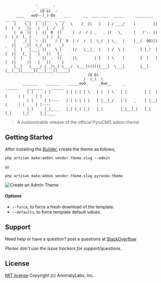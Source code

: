 ```
              `  ___  '   
             -  (O o)  -     
     ____   ooO--(_)-Oo    ___      __  ___ ___   _____     ________  __ __    ___  ___ ___    ___
    |    \ |  |  ||    \  /   \    /  ]|   |   | / ___/    |        ||  |  |  /  _]|   |   |  /  _]
    |  o  )|  |  ||  D  )|     |  /  / | _   _ |(   \_     |   ('-. ||  |  | /  [_ | _   _ | /  [_
    |   _/ |  ~  ||    / |  O  | /  /  |  \_/  | \__  |    |__(  OO)||  _  ||    _]|  \_/  ||    _]
    |  |   |___, ||    \ |     |/   \__|_  |   | /  \ |       | |_)  |  |  ||   [_ |   |   ||   [_
    |  |   |     ||  .  \|     |\        | |   | \    |       |  |   |  |  ||     ||   |   ||     |
    |__|   |____/ |__|\_| \___/  \___((((((|___|  \___|       |__|   |__|__||_____||___|___||_____|
                                      (O O)
                                    /  (_)  \
        _______    ______    _____ooO_     _Ooo__     _          ______    _______    ______
          | |     | |       | | | | | \   | |  | \   | |        | |  | |     | |     | |     
          | |     | |----   | | | | | |   | |__|_/   | |   _    | |__| |     | |     | |----
          |_|     |_|____   |_| |_| |_|   |_|        |_|__|_|   |_|  |_|     |_|     |_|____

```

> A customizable release of the official PyroCMS admin theme

## Getting Started

After installing the [Builder](github.com/websemantics/builder-extension), create the theme as follows,

```
php artisan make:addon vendor.theme.slug --admin
```

or

```
php artisan make:addon vendor.theme.slug pyrocms-theme
```

![Create an Admin Theme](https://github.com/pyrocms-templates/pyrocms-theme/raw/master/docs/pyrocms-theme.gif "Create an Admin theme")

#### Options

* `--force`, to force a fresh download of the template.
* `--defaults`, to force template default values.

## Support

Need help or have a question? post a questions at [StackOverflow](https://stackoverflow.com/questions/tagged/builder-extension+pyrocms-theme-template)

*Please don't use the issue trackers for support/questions.*

## License

[MIT license](http://opensource.org/licenses/mit-license.php)
Copyright (c) AnomalyLabs, Inc.
